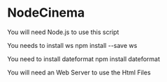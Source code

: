 # NodeCinema
You will need Node.js to use this script

You needs to install ws
npm install --save ws

You need to install dateformat
npm install dateformat

You will need an Web Server to use the Html Files
